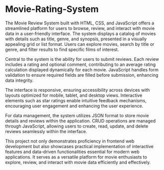 # Movie-Rating-System

The Movie Review System built with HTML, CSS, and JavaScript offers a streamlined platform for users to browse, review, 
and interact with movie data in a user-friendly interface. The system displays a catalog of movies with details such as title,
genre, and synopsis, presented in a visually appealing grid or list format. Users can explore movies, search by title or genre, 
and filter results to find specific films of interest.

Central to the system is the ability for users to submit reviews. Each review includes a rating and optional comment, contributing 
to an average rating calculation displayed dynamically for each movie. JavaScript handles form validation to ensure required fields
are filled before submission, enhancing data integrity.

The interface is responsive, ensuring accessibility across devices with layouts optimized for mobile, tablet, and desktop views.
Interactive elements such as star ratings enable intuitive feedback mechanisms, encouraging user engagement and enhancing the user experience.

For data management, the system utilizes JSON format to store movie details and reviews within the application. CRUD operations
are managed through JavaScript, allowing users to create, read, update, and delete reviews seamlessly within the interface.

This project not only demonstrates proficiency in frontend web development but also showcases practical implementation of interactive 
features and data-driven functionalities essential for modern web applications. It serves as a versatile platform for movie enthusiasts to 
explore, review, and interact with movie data efficiently and effectively.



